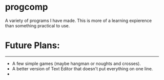 # progcomp
A variety of programs I have made. This is more of a learning expierence than something practical to use.

# Future Plans:
-------------
- A few simple games (maybe hangman or noughts and crosses).
- A better version of Text Editor that doesn't put everything on one line.
- 

